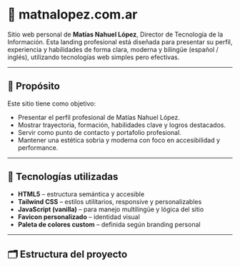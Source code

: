 # 🧠 matnalopez.com.ar

Sitio web personal de **Matías Nahuel López**, Director de Tecnología de la Información. Esta landing profesional está diseñada para presentar su perfil, experiencia y habilidades de forma clara, moderna y bilingüe (español / inglés), utilizando tecnologías web simples pero efectivas.

---

## 📌 Propósito

Este sitio tiene como objetivo:

- Presentar el perfil profesional de Matías Nahuel López.
- Mostrar trayectoria, formación, habilidades clave y logros destacados.
- Servir como punto de contacto y portafolio profesional.
- Mantener una estética sobria y moderna con foco en accesibilidad y performance.

---

## 🧱 Tecnologías utilizadas

- **HTML5** – estructura semántica y accesible
- **Tailwind CSS** – estilos utilitarios, responsive y personalizables
- **JavaScript (vanilla)** – para manejo multilingüe y lógica del sitio
- **Favicon personalizado** – identidad visual
- **Paleta de colores custom** – definida según branding personal

---

## 🗂 Estructura del proyecto

